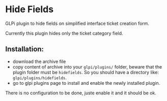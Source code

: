 # Hide Fields
GLPi plugin to hide fields on simplified interface ticket creation form.

Currently this plugin hides only the ticket category field.

## Installation:
- download the archive file
- copy content of archive into your `glpi/plugins/` folder, beware that the plugin folder must be `hidefields`. So you should have a directory like: `glpi/plugins/hidefields`.
- go to glpi plugins page to install and enable the newly installed plugin.

There is no configuration to be done, juste enable it and it should be ok.







